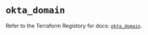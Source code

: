 # `okta_domain`

Refer to the Terraform Registory for docs: [`okta_domain`](https://registry.terraform.io/providers/okta/okta/4.6.2/docs/resources/domain).
